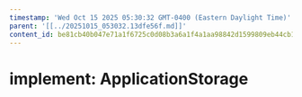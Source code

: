 ```yaml
---
timestamp: 'Wed Oct 15 2025 05:30:32 GMT-0400 (Eastern Daylight Time)'
parent: '[[../20251015_053032.13dfe56f.md]]'
content_id: be81cb40b047e71a1f6725c0d08b3a6a1f4a1aa98842d1599809eb44cb1ea1e1
---
```


# implement: ApplicationStorage
